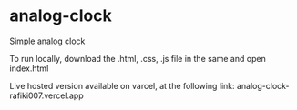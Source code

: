 # analog-clock
Simple analog clock

To run locally, download the .html, .css, .js file in the same and open index.html

Live hosted version available on varcel, at the following link:
analog-clock-rafiki007.vercel.app
